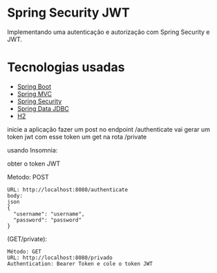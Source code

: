 <h1 align="left">
  Spring Security JWT
</h1>

Implementando uma autenticação e autorização com Spring Security e JWT.

# Tecnologias usadas
 
- [Spring Boot](https://spring.io/projects/spring-boot)
- [Spring MVC](https://docs.spring.io/spring-framework/reference/web/webmvc.html)
- [Spring Security](https://spring.io/projects/spring-security)
- [Spring Data JDBC](https://spring.io/projects/spring-data-jdbc)
- [H2](https://www.h2database.com)


inicie a aplicação fazer um post no endpoint /authenticate vai gerar um token jwt com esse token
um get na rota /private

usando Insomnia:

obter o token JWT

Metodo: POST
```
URL: http://localhost:8080/authenticate
body:
json
{
  "username": "username",
  "password": "password"
}
```
(GET/private):
```
Método: GET
URL: http://localhost:8080/privado
Authentication: Bearer Token e cole o token JWT
```